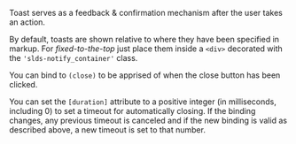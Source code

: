 Toast serves as a feedback & confirmation mechanism after the user takes an action.

By default, toasts are shown relative to where they have been specified in markup. For *fixed-to-the-top* just place them inside a `<div>` decorated with the `'slds-notify_container'` class.

You can bind to `(close)` to be apprised of when the close button has been clicked.

You can set the `[duration]` attribute to a positive integer (in milliseconds, including 0) to set a timeout for automatically closing. If the binding changes, any previous timeout is canceled and if the new binding is valid as described above, a new timeout is set to that number.
